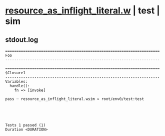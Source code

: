 # [resource_as_inflight_literal.w](../../../../../examples/tests/valid/resource_as_inflight_literal.w) | test | sim

## stdout.log
```log
=====================================================================
Foo
---------------------------------------------------------------------

=====================================================================
$Closure1
---------------------------------------------------------------------
Variables:
  handle():
    fn => [invoke]

pass ─ resource_as_inflight_literal.wsim » root/env0/test:test
 




Tests 1 passed (1) 
Duration <DURATION>

```

